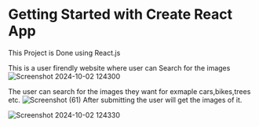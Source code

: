 # Getting Started with Create React App
This Project is Done using React.js

This is a user firendly website where user can Search for the images 
![Screenshot 2024-10-02 124300](https://github.com/user-attachments/assets/51e9e4fd-9de2-4f66-a339-e117bfda7315)

The user can search for the images they want for exmaple cars,bikes,trees etc.
![Screenshot (61)](https://github.com/user-attachments/assets/46846c90-347b-4264-9be3-53cb2f87be30)
After submitting the user will get the images of it.


![Screenshot 2024-10-02 124330](https://github.com/user-attachments/assets/37ff16cc-d97a-49f6-b8dc-5c04fc7b318d)








